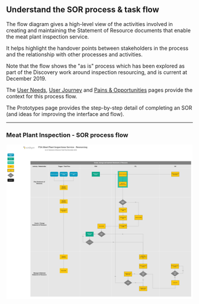 ## Understand the SOR process & task flow
The flow diagram gives a high-level view of the activities involved in creating and maintaining the Statement of Resource documents that enable the meat plant inspection service.

It helps highlight the handover points between stakeholders in the process and the relationship with other processes and activities.

Note that the flow shows the "as is" process which has been explored as part of the Discovery work around inspection resourcing, and is current at December 2019.

The [User Needs](sor-user-needs), [User Journey](sor-user-journey) and [Pains & Opportunities](sor-pains-and-opportunities) pages provide the context for this process flow.

The Prototypes page provides the step-by-step detail of completing an SOR (and ideas for improving the interface and flow).

***

### Meat Plant Inspection - SOR process flow

[![Statements of Resource Process Flow](uploads/20191213_inspections_resourcing_sor_process_flow.jpg)](uploads/20191213_inspections_resourcing_sor_process_flow.jpg)